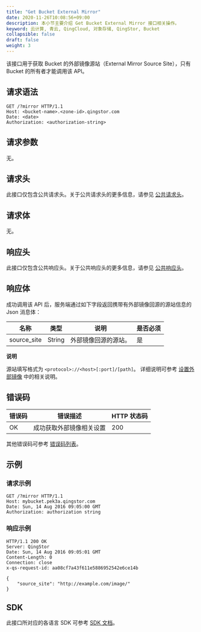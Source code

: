```yaml
---
title: "Get Bucket External Mirror"
date: 2020-11-26T10:08:56+09:00
description: 本小节主要介绍 Get Bucket External Mirror 接口相关操作。
keyword: 云计算, 青云, QingCloud, 对象存储, QingStor, Bucket
collapsible: false
draft: false
weight: 3
---
```


该接口用于获取 Bucket 的外部镜像源站（External Mirror Source Site），只有 Bucket 的所有者才能调用该 API。

## 请求语法

```http
GET /?mirror HTTP/1.1
Host: <bucket-name>.<zone-id>.qingstor.com
Date: <date>
Authorization: <authorization-string>
```

## 请求参数

无。

## 请求头

此接口仅包含公共请求头。关于公共请求头的更多信息，请参见 [公共请求头](/storage/object-storage/api/common_header/#请求头字段-request-header)。

## 请求体

无。

## 响应头

此接口仅包含公共响应头。关于公共响应头的更多信息，请参见 [公共响应头](/storage/object-storage/api/common_header/#响应头字段-response-header)。

## 响应体

成功调用该 API 后，服务端通过如下字段返回携带有外部镜像回源的源站信息的 Json 消息体：

| 名称 | 类型 | 说明 | 是否必须 |
| --- | --- | --- | --- |
| source_site | String | 外部镜像回源的源站。 | 是 |

**说明**

源站填写格式为 `<protocol>://<host>[:port]/[path]`。 详细说明可参考 [设置外部镜像](../put_external_mirror/#请求体) 中的相关说明。

## 错误码

| 错误码 | 错误描述 | HTTP 状态码 |
| --- | --- | --- |
| OK | 成功获取外部镜像相关设置 | 200 |

其他错误码可参考 [错误码列表](/storage/object-storage/api/error_code/#错误码列表)。

## 示例

### 请求示例

```http
GET /?mirror HTTP/1.1
Host: mybucket.pek3a.qingstor.com
Date: Sun, 14 Aug 2016 09:05:00 GMT
Authorization: authorization string
```

### 响应示例

```http
HTTP/1.1 200 OK
Server: QingStor
Date: Sun, 14 Aug 2016 09:05:01 GMT
Content-Length: 0
Connection: close
x-qs-request-id: aa08cf7a43f611e5886952542e6ce14b

{
    "source_site": "http://example.com/image/"
}
```

## SDK

此接口所对应的各语言 SDK 可参考 [SDK 文档](/storage/object-storage/sdk/)。

